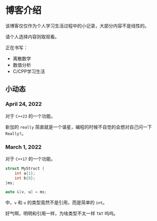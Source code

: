 # 博客介绍

该博客仅仅作为个人学习生活过程中的小记录，大部分内容不是线性的。

请个人选择内容则取观看。

正在书写：

- 离散数学
- 数值分析
- C/CPP学习生活

## 小动态
### April 24, 2022
对于 `C++23` 的一个功能。

新加的 `really` 简直就是一个谐星，编程的时候不自觉的会想对自己问一下 `Really?`。

###  March 1, 2022
对于 `C++17` 的一个功能。

```cpp
struct MyStruct {
    int a{1};
    int b{0};
}ms;

auto &[v, u] = ms;
```

中，`v` 和 `u` 的类型竟然不是引用，而是简单的 `int`。

好气啊，明明和引用一样，为啥类型不太一样 `TAT` 呜呜。
